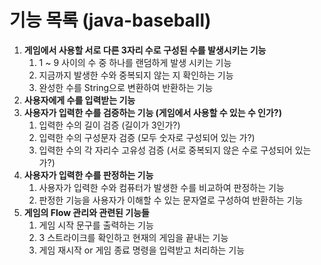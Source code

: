 # 기능 목록 (java-baseball)

1. **게임에서 사용할 서로 다른 3자리 수로 구성된 수를 발생시키는 기능**
   1. 1 ~ 9 사이의 수 중 하나를 랜덤하게 발생 시키는 기능
   2. 지금까지 발생한 수와 중복되지 않는 지 확인하는 기능
   3. 완성한 수를 String으로 변환하여 반환하는 기능
2. **사용자에게 수를 입력받는 기능**
3. **사용자가 입력한 수를 검증하는 기능 (게임에서 사용할 수 있는 수 인가?)**
   1. 입력한 수의 길이 검증 (길이가 3인가?)
   2. 입력한 수의 구성문자 검증 (모두 숫자로 구성되어 있는 가?)
   3. 입력한 수의 각 자리수 고유성 검증 (서로 중복되지 않은 수로 구성되어 있는 가?)
4. **사용자가 입력한 수를 판정하는 기능**
   1. 사용자가 입력한 수와 컴퓨터가 발생한 수를 비교하여 판정하는 기능
   2. 판정한 기능을 사용자가 이해할 수 있는 문자열로 구성하여 반환하는 기능
5. **게임의 Flow 관리와 관련된 기능들**
   1. 게임 시작 문구를 출력하는 기능
   2. 3 스트라이크를 확인하고 현재의 게임을 끝내는 기능
   3. 게임 재시작 or 게임 종료 명령을 입력받고 처리하는 기능